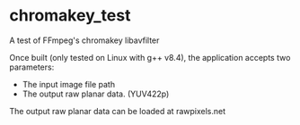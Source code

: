 # chromakey_test
A test of FFmpeg's chromakey libavfilter

Once built (only tested on Linux with g++ v8.4), the application accepts two parameters:
* The input image file path
* The output raw planar data. (YUV422p)

The output raw planar data can be loaded at rawpixels.net
